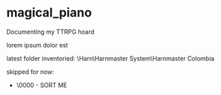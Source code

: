 # magical_piano
Documenting my TTRPG hoard

lorem ipsum dolor est


latest folder inventoried: 
\Harn\Harnmaster System\Harnmaster Colombia

skipped for now:
- \0000 - SORT ME
